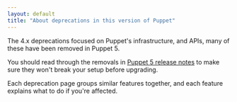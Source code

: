```yaml
---
layout: default
title: "About deprecations in this version of Puppet"
---
```


The 4.x deprecations focused on Puppet's infrastructure, and APIs, many of these have been removed in Puppet 5. 

You should read through the removals in [Puppet 5 release notes](./release_notes.html#removals) to make sure they won't break your setup before upgrading.

Each deprecation page groups similar features together, and each feature explains what to do if you're affected.

